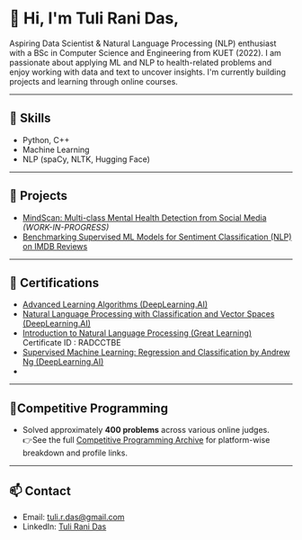 # 👋 Hi, I'm Tuli Rani Das,

Aspiring Data Scientist & Natural Language Processing (NLP) enthusiast with a BSc in Computer Science and Engineering from KUET (2022). I am passionate about applying ML and NLP to health-related problems and enjoy working with data and text to uncover insights.
I'm currently building projects and learning through online courses.

---

## 🚀 Skills
- Python, C++
- Machine Learning
- NLP (spaCy, NLTK, Hugging Face)
---
## 📂 Projects
 - [MindScan: Multi-class Mental Health Detection from Social Media](https://github.com/TuliDas/MindScan-NLP) *(WORK-IN-PROGRESS)*
 - [Benchmarking Supervised ML Models for Sentiment Classification (NLP) on IMDB Reviews](https://github.com/TuliDas/Benchmark-ML-Models-Movie-Reviews-Sentiment)
---

## 📜 Certifications
- [Advanced Learning Algorithms (DeepLearning.AI)](https://coursera.org/share/aeb588d410bbb786de7ad1799f00eeed)
- [Natural Language Processing with Classification and Vector Spaces (DeepLearning.AI)](https://coursera.org/share/cac0ab78092ed93a622a2d9d0dd60322)
- [Introduction to Natural Language Processing (Great Learning)](https://www.mygreatlearning.com/certificate/RADCCTBE)
  Certificate ID : RADCCTBE
- [Supervised Machine Learning: Regression and Classification by Andrew Ng (DeepLearning.AI)](https://coursera.org/share/8034a86edf8993ffc98dba0283670cf3)
-   
---

## 🧮Competitive Programming
- Solved approximately **400 problems** across various online judges.  
👉See the full [Competitive Programming Archive](https://github.com/TuliDas/Competitive-Programming-Archive#readme) for platform-wise breakdown and profile links.
---

## 📫 Contact
- Email: tuli.r.das@gmail.com 
- LinkedIn: [Tuli Rani Das](https://www.linkedin.com/in/tuli-rani-das/)
